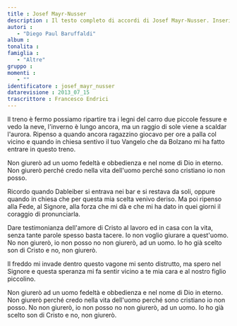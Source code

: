 ```yaml
--- 
title : Josef Mayr-Nusser
description : Il testo completo di accordi di Josef Mayr-Nusser. Inseriscila nel tuo canzoniere!
autori : 
   - "Diego Paul Baruffaldi"
album : 
tonalita : 
famiglia : 
   - "Altre"
gruppo : 
momenti : 
   - ""
identificatore : josef_mayr_nusser
datarevisione : 2013_07_15
trascrittore : Francesco Endrici
--- 
```




Il treno è fermo possiamo ripartire
tra i legni del carro due piccole fessure
e vedo la neve, l'inverno è lungo ancora,
ma un raggio di sole viene a scaldar l'aurora.
Ripenso a quando ancora ragazzino
giocavo per ore a palla col vicino
e quando in chiesa sentivo il tuo Vangelo
che da Bolzano mi ha fatto entrare in questo treno.


 Non giurerò ad un uomo fedeltà e obbedienza
e nel nome di Dio in eterno.
 Non giurerò perché credo nella vita dell'uomo
perché sono cristiano io non posso.


 Ricordo quando Dableiber si entrava nei bar e si restava da soli,
 oppure quando in chiesa che per questa mia scelta venivo deriso.
Ma poi ripenso alla Fede, al Signore, alla forza che mi dà
e che mi ha dato in quei giorni il coraggio di pronunciarla. 


 Dare testimonianza dell'amore di Cristo
al lavoro ed in casa con la vita,
senza tante parole spesso basta tacere.
Io non voglio giurare a quest'uomo.
No non giurerò,  io non posso
no non giurerò,  ad un uomo.
Io ho già scelto  son di Cristo e no, non giurerò.


Il freddo mi invade dentro questo vagone
mi sento distrutto, ma spero nel Signore
e questa speranza mi fa sentir vicino
a te mia cara e al nostro figlio piccolino.


 Non giurerò ad un uomo fedeltà e obbedienza
e nel nome di Dio in eterno.
 Non giurerò perché credo nella vita dell'uomo
perché sono cristiano io non posso.
No non giurerò,  io non posso
no non giurerò,  ad un uomo.
Io ho già scelto  son di Cristo e no, non giurerò.


